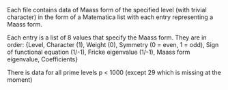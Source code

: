 Each file contains data of Maass form of the specified level (with trivial character) in the form of a Matematica list with each entry representing a Maass form.

Each entry is a list of 8 values that specify the Maass form. They are in order: 
{Level, Character (1), Weight (0), Symmetry (0 = even, 1 = odd), Sign of functional equation (1/-1), Fricke eigenvalue (1/-1), Maass form eigenvalue, Coefficients} 

There is data for all prime levels p < 1000 (except 29 which is missing at the moment)
